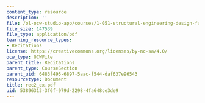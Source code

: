 ```yaml
---
content_type: resource
description: ''
file: /ol-ocw-studio-app/courses/1-051-structural-engineering-design-fall-2003/538963133f6f979d22984fa648ce3de9_rec2_ex.pdf
file_size: 147539
file_type: application/pdf
learning_resource_types:
- Recitations
license: https://creativecommons.org/licenses/by-nc-sa/4.0/
ocw_type: OCWFile
parent_title: Recitations
parent_type: CourseSection
parent_uid: 6483f495-6897-5aac-f544-daf637e96543
resourcetype: Document
title: rec2_ex.pdf
uid: 53896313-3f6f-979d-2298-4fa648ce3de9
---
```

